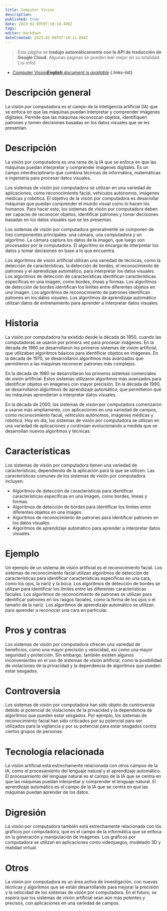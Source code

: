 ```yaml
---
title: Computer Vision
description: 
published: true
date: 2023-02-09T07:18:14.498Z
tags: 
editor: markdown
dateCreated: 2023-02-09T07:18:11.894Z
---
```


> Esta página se **tradujo automáticamente con la API de traducción de Google Cloud**.
Algunas páginas se pueden leer mejor en su totalidad.{.is-info}



- [Computer Vision***English** document is available*](/en/Knowledge-base/Dictionary/computer-vision)
{.links-list}


# Descripción general
La visión por computadora es el campo de la inteligencia artificial (IA) que se enfoca en que las máquinas puedan interpretar y comprender imágenes digitales. Permite que las máquinas reconozcan objetos, identifiquen patrones y tomen decisiones basadas en los datos visuales que se les presentan.

# Descripción
La visión por computadora es una rama de la IA que se enfoca en que las máquinas puedan interpretar y comprender imágenes digitales. Es un campo interdisciplinario que combina técnicas de informática, matemáticas e ingeniería para procesar datos visuales.

Los sistemas de visión por computadora se utilizan en una variedad de aplicaciones, como reconocimiento facial, vehículos autónomos, imágenes médicas y robótica. El objetivo de la visión por computadora es desarrollar máquinas que puedan comprender el mundo visual como lo hacen los humanos. Para hacer esto, los sistemas de visión por computadora deben ser capaces de reconocer objetos, identificar patrones y tomar decisiones basadas en los datos visuales que se les presentan.

Los sistemas de visión por computadora generalmente se componen de tres componentes principales: una cámara, una computadora y un algoritmo. La cámara captura los datos de la imagen, que luego son procesados por la computadora. El algoritmo se encarga de interpretar los datos y tomar decisiones en base a lo que encuentra.

Los algoritmos de visión artificial utilizan una variedad de técnicas, como la detección de características, la detección de bordes, el reconocimiento de patrones y el aprendizaje automático, para interpretar los datos visuales. Los algoritmos de detección de características identifican características específicas en una imagen, como bordes, líneas y formas. Los algoritmos de detección de bordes identifican los límites entre diferentes objetos en una imagen. Los algoritmos de reconocimiento de patrones identifican patrones en los datos visuales. Los algoritmos de aprendizaje automático utilizan datos de entrenamiento para aprender a interpretar datos visuales.

# Historia
La visión por computadora ha existido desde la década de 1950, cuando las computadoras se usaron por primera vez para procesar imágenes. En la década de 1960 se desarrollaron los primeros sistemas de visión artificial, que utilizaban algoritmos básicos para identificar objetos en imágenes. En la década de 1970, se desarrollaron algoritmos más avanzados que permitieron a las máquinas reconocer patrones más complejos.

En la década de 1980 se desarrollaron los primeros sistemas comerciales de visión artificial. Estos sistemas utilizaron algoritmos más avanzados para identificar objetos en imágenes con mayor precisión. En la década de 1990, se desarrollaron algoritmos de aprendizaje automático, que permitieron que las máquinas aprendieran a interpretar datos visuales.

En la década de 2000, los sistemas de visión por computadora comenzaron a usarse más ampliamente, con aplicaciones en una variedad de campos, como reconocimiento facial, vehículos autónomos, imágenes médicas y robótica. Hoy en día, los sistemas de visión por computadora se utilizan en una variedad de aplicaciones y continúan evolucionando a medida que se desarrollan nuevos algoritmos y técnicas.

# Características
Los sistemas de visión por computadora tienen una variedad de características, dependiendo de la aplicación para la que se utilicen. Las características comunes de los sistemas de visión por computadora incluyen:

- Algoritmos de detección de características para identificar características específicas en una imagen, como bordes, líneas y formas.
- Algoritmos de detección de bordes para identificar los límites entre diferentes objetos en una imagen.
- Algoritmos de reconocimiento de patrones para identificar patrones en los datos visuales.
- Algoritmos de aprendizaje automático para aprender a interpretar datos visuales.

# Ejemplo
Un ejemplo de un sistema de visión artificial es el reconocimiento facial. Los sistemas de reconocimiento facial utilizan algoritmos de detección de características para identificar características específicas en una cara, como los ojos, la nariz y la boca. Los algoritmos de detección de bordes se utilizan para identificar los límites entre las diferentes características faciales. Los algoritmos de reconocimiento de patrones se utilizan para identificar patrones en los rasgos faciales, como la forma de los ojos o el tamaño de la nariz. Los algoritmos de aprendizaje automático se utilizan para aprender a reconocer una cara en particular.

# Pros y contras
Los sistemas de visión por computadora ofrecen una variedad de beneficios, como una mayor precisión y velocidad, así como una mayor seguridad y protección. Sin embargo, también existen algunos inconvenientes en el uso de sistemas de visión artificial, como la posibilidad de violaciones de la privacidad y la dependencia de algoritmos que pueden estar sesgados.

# Controversia
Los sistemas de visión por computadora han sido objeto de controversia debido al potencial de violaciones de la privacidad y la dependencia de algoritmos que pueden estar sesgados. Por ejemplo, los sistemas de reconocimiento facial han sido criticados por su potencial para ser utilizados para la vigilancia y por su potencial para estar sesgados contra ciertos grupos de personas.

# Tecnología relacionada
La visión artificial está estrechamente relacionada con otros campos de la IA, como el procesamiento del lenguaje natural y el aprendizaje automático. El procesamiento del lenguaje natural es el campo de la IA que se centra en que las máquinas puedan interpretar y comprender el lenguaje natural. El aprendizaje automático es el campo de la IA que se centra en que las máquinas puedan aprender de los datos.

# Digresión
La visión por computadora también está estrechamente relacionada con los gráficos por computadora, que es el campo de la informática que se enfoca en la generación y manipulación de imágenes. Los gráficos por computadora se utilizan en aplicaciones como videojuegos, modelado 3D y realidad virtual.

# Otros
La visión por computadora es un área activa de investigación, con nuevas técnicas y algoritmos que se están desarrollando para mejorar la precisión y la velocidad de los sistemas de visión por computadora. En el futuro, se espera que los sistemas de visión artificial sean aún más potentes y precisos, con aplicaciones en una variedad de campos.